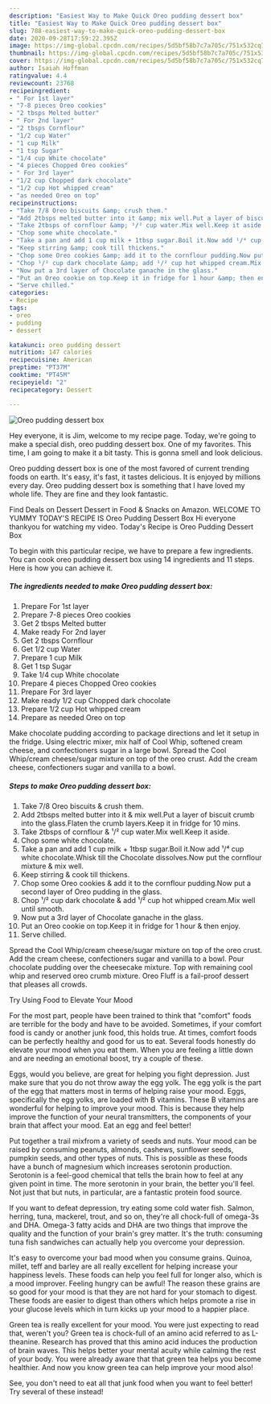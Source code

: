 ```yaml
---
description: "Easiest Way to Make Quick Oreo pudding dessert box"
title: "Easiest Way to Make Quick Oreo pudding dessert box"
slug: 788-easiest-way-to-make-quick-oreo-pudding-dessert-box
date: 2020-09-28T17:59:22.395Z
image: https://img-global.cpcdn.com/recipes/5d5bf58b7c7a705c/751x532cq70/oreo-pudding-dessert-box-recipe-main-photo.jpg
thumbnail: https://img-global.cpcdn.com/recipes/5d5bf58b7c7a705c/751x532cq70/oreo-pudding-dessert-box-recipe-main-photo.jpg
cover: https://img-global.cpcdn.com/recipes/5d5bf58b7c7a705c/751x532cq70/oreo-pudding-dessert-box-recipe-main-photo.jpg
author: Isaiah Hoffman
ratingvalue: 4.4
reviewcount: 23768
recipeingredient:
- " For 1st layer"
- "7-8 pieces Oreo cookies"
- "2 tbsps Melted butter"
- " For 2nd layer"
- "2 tbsps Cornflour"
- "1/2 cup Water"
- "1 cup Milk"
- "1 tsp Sugar"
- "1/4 cup White chocolate"
- "4 pieces Chopped Oreo cookies"
- " For 3rd layer"
- "1/2 cup Chopped dark chocolate"
- "1/2 cup Hot whipped cream"
- "as needed Oreo on top"
recipeinstructions:
- "Take 7/8 Oreo biscuits &amp; crush them."
- "Add 2tbsps melted butter into it &amp; mix well.Put a layer of biscuit crumb into the glass.Flaten the crumb layers.Keep it in fridge for 10 mins."
- "Take 2tbsps of cornflour &amp; ¹/² cup water.Mix well.Keep it aside."
- "Chop some white chocolate."
- "Take a pan and add 1 cup milk + 1tbsp sugar.Boil it.Now add ¹/⁴ cup white chocolate.Whisk till the Chocolate dissolves.Now put the cornflour mixture &amp; mix well."
- "Keep stirring &amp; cook till thickens."
- "Chop some Oreo cookies &amp; add it to the cornflour pudding.Now put a second layer of Oreo pudding in the glass."
- "Chop ¹/² cup dark chocolate &amp; add ¹/² cup hot whipped cream.Mix well until smooth."
- "Now put a 3rd layer of Chocolate ganache in the glass."
- "Put an Oreo cookie on top.Keep it in fridge for 1 hour &amp; then enjoy."
- "Serve chilled."
categories:
- Recipe
tags:
- oreo
- pudding
- dessert

katakunci: oreo pudding dessert 
nutrition: 147 calories
recipecuisine: American
preptime: "PT37M"
cooktime: "PT45M"
recipeyield: "2"
recipecategory: Dessert

---
```



![Oreo pudding dessert box](https://img-global.cpcdn.com/recipes/5d5bf58b7c7a705c/751x532cq70/oreo-pudding-dessert-box-recipe-main-photo.jpg)

Hey everyone, it is Jim, welcome to my recipe page. Today, we're going to make a special dish, oreo pudding dessert box. One of my favorites. This time, I am going to make it a bit tasty. This is gonna smell and look delicious.

Oreo pudding dessert box is one of the most favored of current trending foods on earth. It's easy, it's fast, it tastes delicious. It is enjoyed by millions every day. Oreo pudding dessert box is something that I have loved my whole life. They are fine and they look fantastic.

Find Deals on Dessert Dessert in Food &amp; Snacks on Amazon. WELCOME TO YUMMY TODAY&#39;S RECIPE IS Oreo Pudding Dessert Box Hi everyone thankyou for watching my video. Today&#39;s Recipe is Oreo Pudding Dessert Box


To begin with this particular recipe, we have to prepare a few ingredients. You can cook oreo pudding dessert box using 14 ingredients and 11 steps. Here is how you can achieve it.

<!--inarticleads1-->

##### The ingredients needed to make Oreo pudding dessert box:

1. Prepare  For 1st layer
1. Prepare 7-8 pieces Oreo cookies
1. Get 2 tbsps Melted butter
1. Make ready  For 2nd layer
1. Get 2 tbsps Cornflour
1. Get 1/2 cup Water
1. Prepare 1 cup Milk
1. Get 1 tsp Sugar
1. Take 1/4 cup White chocolate
1. Prepare 4 pieces Chopped Oreo cookies
1. Prepare  For 3rd layer
1. Make ready 1/2 cup Chopped dark chocolate
1. Prepare 1/2 cup Hot whipped cream
1. Prepare as needed Oreo on top


Make chocolate pudding according to package directions and let it setup in the fridge. Using electric mixer, mix half of Cool Whip, softened cream cheese, and confectioners sugar in a large bowl. Spread the Cool Whip/cream cheese/sugar mixture on top of the oreo crust. Add the cream cheese, confectioners sugar and vanilla to a bowl. 

<!--inarticleads2-->

##### Steps to make Oreo pudding dessert box:

1. Take 7/8 Oreo biscuits &amp; crush them.
1. Add 2tbsps melted butter into it &amp; mix well.Put a layer of biscuit crumb into the glass.Flaten the crumb layers.Keep it in fridge for 10 mins.
1. Take 2tbsps of cornflour &amp; ¹/² cup water.Mix well.Keep it aside.
1. Chop some white chocolate.
1. Take a pan and add 1 cup milk + 1tbsp sugar.Boil it.Now add ¹/⁴ cup white chocolate.Whisk till the Chocolate dissolves.Now put the cornflour mixture &amp; mix well.
1. Keep stirring &amp; cook till thickens.
1. Chop some Oreo cookies &amp; add it to the cornflour pudding.Now put a second layer of Oreo pudding in the glass.
1. Chop ¹/² cup dark chocolate &amp; add ¹/² cup hot whipped cream.Mix well until smooth.
1. Now put a 3rd layer of Chocolate ganache in the glass.
1. Put an Oreo cookie on top.Keep it in fridge for 1 hour &amp; then enjoy.
1. Serve chilled.


Spread the Cool Whip/cream cheese/sugar mixture on top of the oreo crust. Add the cream cheese, confectioners sugar and vanilla to a bowl. Pour chocolate pudding over the cheesecake mixture. Top with remaining cool whip and reserved oreo crumb mixture. Oreo Fluff is a fail-proof dessert that pleases all crowds. 

Try Using Food to Elevate Your Mood


For the most part, people have been trained to think that "comfort" foods are terrible for the body and have to be avoided. Sometimes, if your comfort food is candy or another junk food, this holds true. At times, comfort foods can be perfectly healthy and good for us to eat. Several foods honestly do elevate your mood when you eat them. When you are feeling a little down and are needing an emotional boost, try a couple of these.

Eggs, would you believe, are great for helping you fight depression. Just make sure that you do not throw away the egg yolk. The egg yolk is the part of the egg that matters most in terms of helping raise your mood. Eggs, specifically the egg yolks, are loaded with B vitamins. These B vitamins are wonderful for helping to improve your mood. This is because they help improve the function of your neural transmitters, the components of your brain that affect your mood. Eat an egg and feel better!

Put together a trail mixfrom a variety of seeds and nuts. Your mood can be raised by consuming peanuts, almonds, cashews, sunflower seeds, pumpkin seeds, and other types of nuts. This is possible as these foods have a bunch of magnesium which increases serotonin production. Serotonin is a feel-good chemical that tells the brain how to feel at any given point in time. The more serotonin in your brain, the better you'll feel. Not just that but nuts, in particular, are a fantastic protein food source.

If you want to defeat depression, try eating some cold water fish. Salmon, herring, tuna, mackerel, trout, and so on, they're all chock-full of omega-3s and DHA. Omega-3 fatty acids and DHA are two things that improve the quality and the function of your brain's grey matter. It's the truth: consuming tuna fish sandwiches can actually help you overcome your depression. 

It's easy to overcome your bad mood when you consume grains. Quinoa, millet, teff and barley are all really excellent for helping increase your happiness levels. These foods can help you feel full for longer also, which is a mood improver. Feeling hungry can be awful! The reason these grains are so good for your mood is that they are not hard for your stomach to digest. These foods are easier to digest than others which helps promote a rise in your glucose levels which in turn kicks up your mood to a happier place.

Green tea is really excellent for your mood. You were just expecting to read that, weren't you? Green tea is chock-full of an amino acid referred to as L-theanine. Research has proved that this amino acid induces the production of brain waves. This helps better your mental acuity while calming the rest of your body. You were already aware that that green tea helps you become healthier. And now you know green tea can help improve your mood also!

See, you don't need to eat all that junk food when you want to feel better! Try several of these instead!

